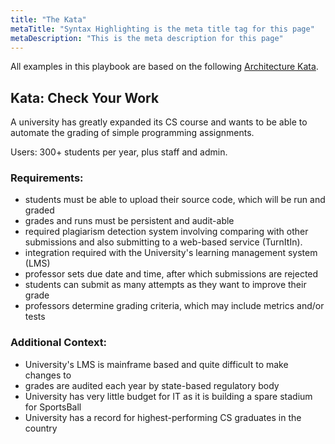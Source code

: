 ```yaml
---
title: "The Kata"
metaTitle: "Syntax Highlighting is the meta title tag for this page"
metaDescription: "This is the meta description for this page"
---
```

All examples in this playbook are based on the following <a href="http://nealford.com/katas/list.html">Architecture Kata</a>.

## Kata: Check Your Work
A university has greatly expanded its CS course and wants to be able to automate the grading of simple programming assignments.

Users: 300+ students per year, plus staff and admin.
### Requirements:
* students must be able to upload their source code, which will be run and graded
* grades and runs must be persistent and audit-able
* required plagiarism detection system involving comparing with other submissions and also submitting to a web-based service (TurnItIn).
* integration required with the University's learning management system (LMS)
* professor sets due date and time, after which submissions are rejected
* students can submit as many attempts as they want to improve their grade
* professors determine grading criteria, which may include metrics and/or tests

### Additional Context:
* University's LMS is mainframe based and quite difficult to make changes to
* grades are audited each year by state-based regulatory body
* University has very little budget for IT as it is building a spare stadium for SportsBall
* University has a record for highest-performing CS graduates in the country
